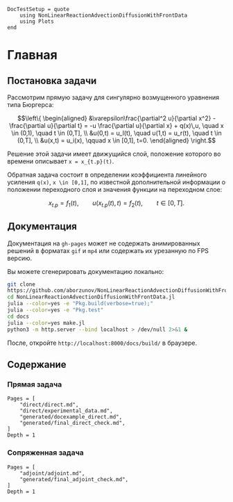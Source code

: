 ```@meta
DocTestSetup = quote
    using NonLinearReactionAdvectionDiffusionWithFrontData
    using Plots
end
```

# Главная

## Постановка задачи

Рассмотрим прямую задачу для сингулярно возмущенного уравнения типа Бюргерса:
```math
\left\{
\begin{aligned}
    &\varepsilon\frac{\partial^2 u}{\partial x^2} -
    \frac{\partial u}{\partial t} = -u \frac{\partial u}{\partial x} +
    q(x)\,u, \quad x \in (0,1), \quad t \in (0,T], \\
    &u(0,t) = u_l(t), \quad u(1,t) = u_r(t), \quad t \in (0,T], \\
    &u(x,t) = u_i(x), \qquad x \in [0,1], t=0.
\end{aligned}
\right.
```

Решение этой задачи имеет движущийся слой, положение которого во времени
описывает ``x = x_{t.p}(t)``.

Обратная задача состоит в определении коэффициента линейного усиления ``q(x)``,
``x \in [0,1]``, по известной дополнительной информации о положении переходного
слоя и значения функции на переходном слое:
```math
x_{t.p} = f_1(t), \qquad u(x_{t.p}(t),t) = f_2(t), \qquad t \in [0, T].
```

## Документация

Документация на `gh-pages` может не содержать анимированных решений в форматах
`gif` и `mp4` или содержать их урезанную по FPS версию.

Вы можете сгенерировать документацию локально:
```bash
git clone
https://github.com/aborzunov/NonLinearReactionAdvectionDiffusionWithFrontData.jl
cd NonLinearReactionAdvectionDiffusionWithFrontData.jl
julia --color=yes -e "Pkg.build(verbose=true);"
julia --color=yes -e "Pkg.test"
cd docs
julia --color=yes make.jl
python3 -m http.server --bind localhost > /dev/null 2>&1 &
```
После, откройте `http://localhost:8000/docs/build/` в браузере.

## Содержание

### Прямая задача

```@contents
Pages = [
    "direct/direct.md",
    "direct/experimental_data.md",
    "generated/docexample_direct.md",
    "generated/final_direct_check.md",
]
Depth = 1
```

### Сопряженная задача

```@contents
Pages = [
    "adjoint/adjoint.md",
    "generated/final_adjoint_check.md",
]
Depth = 1
```
